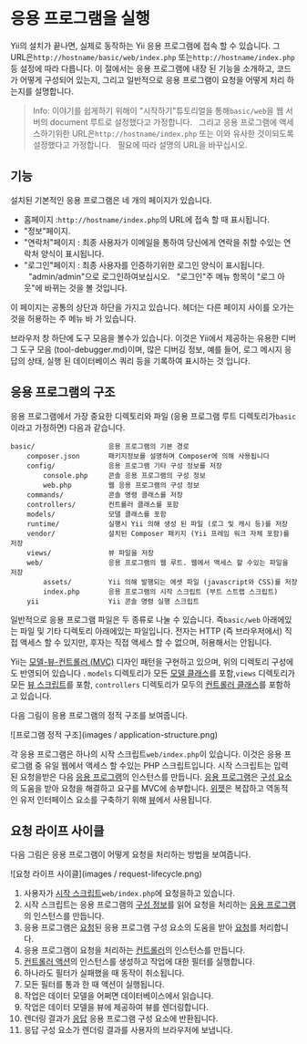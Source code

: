 응용 프로그램을 실행
====================

Yii의 설치가 끝나면, 실제로 동작하는 Yii 응용 프로그램에 접속 할 수 있습니다.
그 URL은`http://hostname/basic/web/index.php` 또는`http://hostname/index.php` 등 설정에 따라 다릅니다.
이 절에서는 응용 프로그램에 내장 된 기능을 소개하고, 코드가 어떻게 구성되어 있는지, 그리고 일반적으로 응용 프로그램이 요청을 어떻게 처리 하는지를 설명합니다.

> Info: 이야기를 쉽게하기 위해이 "시작하기"튜토리얼을 통해`basic/web`을 웹 서버의 document  루트로 설정했다고 가정합니다.
  그리고 응용 프로그램에 액세스하기위한 URL은`http://hostname/index.php` 또는 이와 유사한 것이되도록 설정했다고 가정합니다.
  필요에 따라 설명의 URL을 바꾸십시오.


기능 <span id = "functionality"></span>
----

설치된 기본적인 응용 프로그램은 네 개의 페이지가 있습니다.

* 홈페이지 :`http://hostname/index.php`의 URL에 접속 할 때 표시됩니다.
* "정보"페이지.
* "연락처"페이지 : 최종 사용자가 이메일을 통하여 당신에게 연락을 취할 수있는 연락처 양식이 표시됩니다.
* "로그인"페이지 : 최종 사용자를 인증하기위한 로그인 양식이 표시됩니다.
  "admin/admin"으로 로그인하여보십시오.
  "로그인"주 메뉴 항목이 "로그 아웃"에 바뀌는 것을 볼 것입니다.

이 페이지는 공통의 상단과 하단을 가지고 있습니다.
헤더는 다른 페이지 사이를 오가는 것을 허용하는 주 메​​뉴 바 가  있습니다.

브라우저 창 하단에 도구 모음을 볼수가 있습니다.
이것은 Yii에서 제공하는 유용한 디버그 도구 모음 (tool-debugger.md)이며, 많은 디버깅 정보, 예를 들어, 로그 메시지 응답의 상태, 실행 된 데이터베이스 쿼리 등을 기록하여 표시하는 것 입니다.



응용 프로그램의 구조 <span id = "application-structure"></span>
----------------------

응용 프로그램에서 가장 중요한 디렉토리와 파일 (응용 프로그램 루트 디렉토리가`basic`이라고 가정하면) 다음과 같습니다.

```
basic/                  응용 프로그램의 기본 경로
    composer.json       패키지정보를 설명하며 Composer에 의해 사용됩니다
    config/             응용 프로그램 기타 구성 정보를 저장
        console.php     콘솔 응용 프로그램의 구성 정보
        web.php         웹 응용 프로그램의 구성 정보
    commands/           콘솔 명령 클래스를 저장
    controllers/        컨트롤러 클래스를 포함
    models/             모델 클래스를 포함
    runtime/            실행시 Yii 의해 생성 된 파일 (로그 및 캐시 등)를 저장
    vendor/             설치된 Composer 패키지 (Yii 프레임 워크 자체 포함)를 저장
    views/              뷰 파일을 저장
    web/                응용 프로그램의 웹 루트. 웹에서 액세스 할 수있는 파일을 저장
        assets/         Yii 의해 발행되는 에셋 파일 (javascript와 CSS)를 저장
        index.php       응용 프로그램의 시작 스크립트 (부트 스트랩 스크립트)
    yii                 Yii 콘솔 명령 실행 스크립트
```


일반적으로 응용 프로그램 파일은 두 종류로 나눌 수 있습니다. 즉`basic/web` 아래에있는 파일 및 기타 디렉토리 아래에있는 파일입니다.
전자는 HTTP (즉 브라우저에서) 직접 액세스 할 수 있지만, 후자는 직접 액세스 할 수 없으며, 허용해서는 안됩니다.

Yii는 [모델-뷰-컨트롤러 (MVC)](http://wikipedia.org/wiki/Model-view-controller) 디자인 패턴을 구현하고 있으며, 위의 디렉토리 구성에도 반영되어 있습니다 .
`models` 디렉토리가 모든 [모델 클래스](structure-models.md)를 포함,`views` 디렉토리가 모든 [뷰 스크립트](structure-views.md)를 포함,
`controllers` 디렉토리가 모두의 [컨트롤러 클래스](structure-controllers.md)를 포함하고 있습니다.

다음 그림이 응용 프로그램의 정적 구조를 보여줍니다.

![프로그램 정적 구조](images / application-structure.png)

각 응용 프로그램은 하나의 시작 스크립트`web/index.php`이 있습니다.
이것은 응용 프로그램 중 유일 웹에서 액세스 할 수있는 PHP 스크립트입니다.
시작 스크립트는 입력 된 요청을받은 다음 [응용 프로그램](structure-applications.md)의 인스턴스를 만듭니다.
[응용 프로그램](structure-applications.md)은 [구성 요소](concept-components.md)의 도움을 받아 요청을 해결하고 요구를 MVC에 송부합니다.
[위젯](structure-widgets.md)은 복잡하고 역동적 인 유저 인터페이스 요소를 구축하기 위해 [뷰](structure-views.md)에서 사용됩니다.


요청 라이프 사이클 <span id = "request-lifecycle"></span>
--------------------------

다음 그림은 응용 프로그램이 어떻게 요청을 처리하는 방법을 보여줍니다.

![요청 라이프 사이클](images / request-lifecycle.png)

1. 사용자가 [시작 스크립트](structure-entry-scripts.md)`web/index.php`에 요청을하고 있습니다.
2. 시작 스크립트는 응용 프로그램의 [구성 정보](concept-configurations.md)를 읽어 요청을 처리하는 [응용 프로그램](structure-applications.md)의 인스턴스를 만듭니다.
3. 응용 프로그램은 [요청](runtime-requests.md)된 응용 프로그램 구성 요소의 도움을 받아 [요청](runtime-routing.md)를 처리합니다.
4. 응용 프로그램이 요청을 처리하는 [컨트롤러](structure-controllers.md)의 인스턴스를 만듭니다.
5. [컨트롤러 액션](structure-controllers.md)의 인스턴스를 생성하고 작업에 대한 필터를 실행합니다.
6. 하나라도 필터가 실패했을 때 동작이 취소됩니다.
7. 모든 필터를 통과 한 때 액션이 실행됩니다.
8. 작업은 데이터 모델을 어쩌면 데이터베이스에서 읽습니다.
9. 작업은 데이터 모델을 뷰에 제공하여 뷰를 렌더링합니다.
10. 렌더링 결과가 [응답](runtime-responses.md) 응용 프로그램 구성 요소에 반환됩니다.
11. 응답 구성 요소가 렌더링 결과를 사용자의 브라우저에 보냅니다.